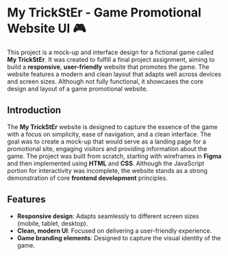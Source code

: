 # My TrickStEr - Game Promotional Website UI 🎮

This project is a mock-up and interface design for a fictional game called **My TrickStEr**. It was created to fulfill a final project assignment, aiming to build a **responsive**, **user-friendly** website that promotes the game. The website features a modern and clean layout that adapts well across devices and screen sizes. Although not fully functional, it showcases the core design and layout of a game promotional website.

## Introduction

The **My TrickStEr** website is designed to capture the essence of the game with a focus on simplicity, ease of navigation, and a clean interface. The goal was to create a mock-up that would serve as a landing page for a promotional site, engaging visitors and providing information about the game. The project was built from scratch, starting with wireframes in **Figma** and then implemented using **HTML** and **CSS**. Although the JavaScript portion for interactivity was incomplete, the website stands as a strong demonstration of core **frontend development** principles.

## Features

- **Responsive design**: Adapts seamlessly to different screen sizes (mobile, tablet, desktop).
- **Clean, modern UI**: Focused on delivering a user-friendly experience.
- **Game branding elements**: Designed to capture the visual identity of the game.
